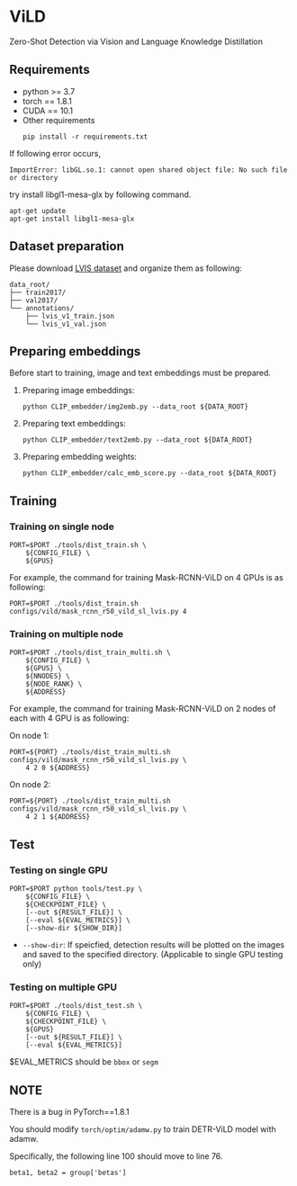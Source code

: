 # ViLD
Zero-Shot Detection via Vision and Language Knowledge Distillation

## Requirements
* python >= 3.7
* torch == 1.8.1
* CUDA == 10.1
* Other requirements
    ```
    pip install -r requirements.txt
    ```

If following error occurs,
```
ImportError: libGL.so.1: cannot open shared object file: No such file or directory
```

try install libgl1-mesa-glx by following command.
```
apt-get update
apt-get install libgl1-mesa-glx
```

## Dataset preparation

Please download [LVIS dataset](https://www.lvisdataset.org/) and organize them as following:

```
data_root/
├── train2017/
├── val2017/
└── annotations/
    ├── lvis_v1_train.json
    └── lvis_v1_val.json
```

## Preparing embeddings

Before start to training, image and text embeddings must be prepared.

1. Preparing image embeddings:
    ```
    python CLIP_embedder/img2emb.py --data_root ${DATA_ROOT}
    ```

2. Preparing text embeddings:
    ```
    python CLIP_embedder/text2emb.py --data_root ${DATA_ROOT}
    ```

3. Preparing embedding weights:
    ```
    python CLIP_embedder/calc_emb_score.py --data_root ${DATA_ROOT}
    ```

## Training

### Training on single node

```
PORT=$PORT ./tools/dist_train.sh \
    ${CONFIG_FILE} \
    ${GPUS}
```

For example, the command for training Mask-RCNN-ViLD on 4 GPUs is as following:

```
PORT=$PORT ./tools/dist_train.sh configs/vild/mask_rcnn_r50_vild_sl_lvis.py 4
```

### Training on multiple node


```
PORT=$PORT ./tools/dist_train_multi.sh \
    ${CONFIG_FILE} \
    ${GPUS} \
    ${NNODES} \
    ${NODE_RANK} \
    ${ADDRESS}
```

For example, the command for training Mask-RCNN-ViLD on 2 nodes of each with 4 GPU is as following:

On node 1:
```
PORT=${PORT} ./tools/dist_train_multi.sh configs/vild/mask_rcnn_r50_vild_sl_lvis.py \
    4 2 0 ${ADDRESS}
```

On node 2:
```
PORT=${PORT} ./tools/dist_train_multi.sh configs/vild/mask_rcnn_r50_vild_sl_lvis.py \
    4 2 1 ${ADDRESS}
```

## Test

### Testing on single GPU

```
PORT=$PORT python tools/test.py \
    ${CONFIG_FILE} \
    ${CHECKPOINT_FILE} \
    [--out ${RESULT_FILE}] \
    [--eval ${EVAL_METRICS}] \
    [--show-dir ${SHOW_DIR}]
```

* `--show-dir`: If speicfied, detection results will be plotted on the images and saved to the specified directory. (Applicable to single GPU testing only)

### Testing on multiple GPU

```
PORT=$PORT ./tools/dist_test.sh \
    ${CONFIG_FILE} \
    ${CHECKPOINT_FILE} \
    ${GPUS}
    [--out ${RESULT_FILE}] \
    [--eval ${EVAL_METRICS}]
```


$EVAL_METRICS should be `bbox` or `segm`


## NOTE

There is a bug in PyTorch==1.8.1

You should modify `torch/optim/adamw.py` to train DETR-ViLD model with adamw.

Specifically, the following line 100 should move to line 76.

`beta1, beta2 = group['betas']`